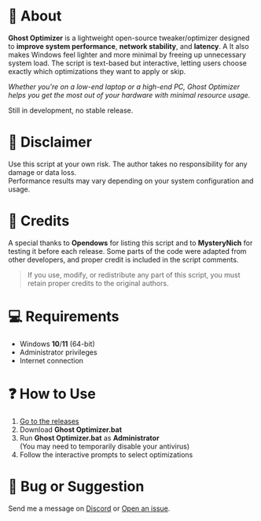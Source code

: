 # 💜 About
**Ghost Optimizer** is a lightweight open-source tweaker/optimizer designed to **improve system performance**, **network stability**, and **latency**. A  It also makes Windows feel lighter  and more minimal by freeing up unnecessary system load. The script is text-based but interactive, letting users choose exactly which optimizations they want to apply or skip.    
   
*Whether you're on a low-end laptop or a high-end PC, Ghost Optimizer helps you get the most out of your hardware with minimal resource usage.*     

Still in development, no stable release.

# 🚨 Disclaimer
Use this script at your own risk. The author takes no responsibility for any damage or data loss.     
Performance results may vary depending on your system configuration and usage.     

# 🤝 Credits
A special thanks to **Opendows** for listing this script and to **MysteryNich** for testing it before each release. Some parts of the code were adapted from other developers, and proper credit is included in the script comments.     

> If you use, modify, or redistribute any part of this script, you must retain proper credits to the original authors.

# 💻 Requirements
- Windows **10**/**11** (64-bit)      
- Administrator privileges      
- Internet connection     

# ❓ How to Use
1. [Go to the releases](https://github.com/louzkk/Ghost-Optimizer/releases)  
2. Download **Ghost Optimizer.bat**  
3. Run **Ghost Optimizer.bat** as **Administrator**   
(You may need to temporarily disable your antivirus)     
4. Follow the interactive prompts to select optimizations  

# 💬 Bug or Suggestion
Send me a message on [Discord](https://github.com/louzkk) or [Open an issue](https://github.com/louzkk/Ghost-Optimizer/issues).